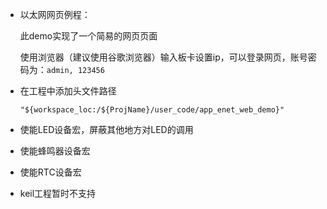 * 以太网网页例程：

   此demo实现了一个简易的网页页面

   使用浏览器（建议使用谷歌浏览器）输入板卡设置ip，可以登录网页，账号密码为：`admin, 123456`

* 在工程中添加头文件路径

  ```
  "${workspace_loc:/${ProjName}/user_code/app_enet_web_demo}"
  ```

* 使能LED设备宏，屏蔽其他地方对LED的调用

* 使能蜂鸣器设备宏

* 使能RTC设备宏

* keil工程暂时不支持
